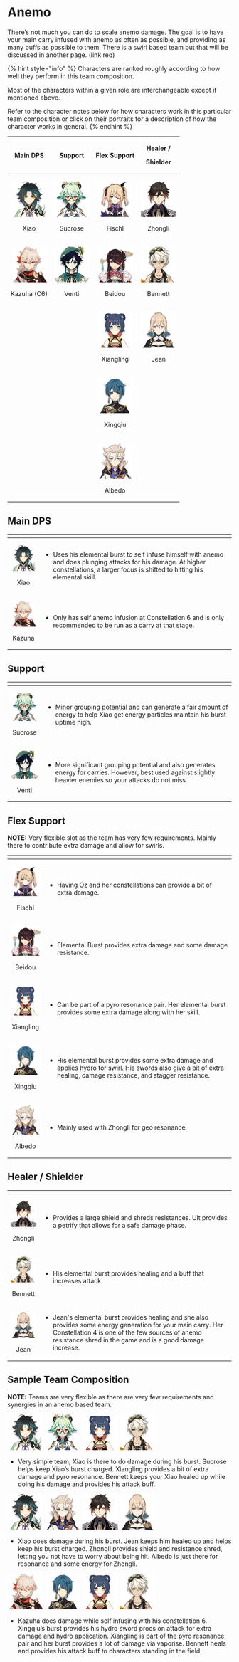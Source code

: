 # Anemo

There’s not much you can do to scale anemo damage. The goal is to have your main carry infused with anemo as often as possible, and providing as many buffs as possible to them. There is a swirl based team but that will be discussed in another page. \(link req\)

{% hint style="info" %}
Characters are ranked roughly according to how well they perform in this team composition.

Most of the characters within a given role are interchangeable except if mentioned above.  
  
Refer to the character notes below for how characters work in this particular team composition or click on their portraits for a description of how the character works in general.
{% endhint %}

<table>
  <thead>
    <tr>
      <th style="text-align:center">Main DPS</th>
      <th style="text-align:center">Support</th>
      <th style="text-align:center">Flex Support</th>
      <th style="text-align:center">
        <p>Healer /</p>
        <p>Shielder</p>
      </th>
    </tr>
  </thead>
  <tbody>
    <tr>
      <td style="text-align:center">
        <p>
          <img src="../.gitbook/assets/ui_avataricon_xiao.png" alt/>
        </p>
        <p>Xiao</p>
      </td>
      <td style="text-align:center">
        <p>
          <img src="../.gitbook/assets/ui_avataricon_sucrose.png" alt/>
        </p>
        <p>Sucrose</p>
      </td>
      <td style="text-align:center">
        <p>
          <img src="../.gitbook/assets/ui_avataricon_fischl.png" alt/>
        </p>
        <p>Fischl</p>
      </td>
      <td style="text-align:center">
        <p>
          <img src="../.gitbook/assets/ui_avataricon_zhongli.png" alt/>
        </p>
        <p>Zhongli</p>
      </td>
    </tr>
    <tr>
      <td style="text-align:center">
        <p>
          <img src="../.gitbook/assets/ui_avataricon_kazuha.png" alt/>
        </p>
        <p>Kazuha (C6)</p>
      </td>
      <td style="text-align:center">
        <p>
          <img src="../.gitbook/assets/ui_avataricon_venti.png" alt/>
        </p>
        <p>Venti</p>
      </td>
      <td style="text-align:center">
        <p>
          <img src="../.gitbook/assets/ui_avataricon_beidou.png" alt/>
        </p>
        <p>Beidou</p>
      </td>
      <td style="text-align:center">
        <p>
          <img src="../.gitbook/assets/ui_avataricon_bennett.png" alt/>
        </p>
        <p>Bennett</p>
      </td>
    </tr>
    <tr>
      <td style="text-align:center"></td>
      <td style="text-align:center"></td>
      <td style="text-align:center">
        <p>
          <img src="../.gitbook/assets/ui_avataricon_xiangling.png" alt/>
        </p>
        <p>Xiangling</p>
      </td>
      <td style="text-align:center">
        <p>
          <img src="../.gitbook/assets/ui_avataricon_jean.png" alt/>
        </p>
        <p>Jean</p>
      </td>
    </tr>
    <tr>
      <td style="text-align:center"></td>
      <td style="text-align:center"></td>
      <td style="text-align:center">
        <p>
          <img src="../.gitbook/assets/ui_avataricon_xingqiu.png" alt/>
        </p>
        <p>Xingqiu</p>
      </td>
      <td style="text-align:center"></td>
    </tr>
    <tr>
      <td style="text-align:center"></td>
      <td style="text-align:center"></td>
      <td style="text-align:center">
        <p>
          <img src="../.gitbook/assets/ui_avataricon_albedo.png" alt/>
        </p>
        <p>Albedo</p>
      </td>
      <td style="text-align:center"></td>
    </tr>
  </tbody>
</table>

## Main DPS

<table>
  <thead>
    <tr>
      <th style="text-align:center"></th>
      <th style="text-align:left"></th>
    </tr>
  </thead>
  <tbody>
    <tr>
      <td style="text-align:center">
        <p>
          <img src="../.gitbook/assets/ui_avataricon_xiao.png" alt/>
        </p>
        <p>Xiao</p>
      </td>
      <td style="text-align:left">
        <p></p>
        <ul>
          <li>Uses his elemental burst to self infuse himself with anemo and does plunging
            attacks for his damage. At higher constellations, a larger focus is shifted
            to hitting his elemental skill.</li>
        </ul>
      </td>
    </tr>
    <tr>
      <td style="text-align:center">
        <p>
          <img src="../.gitbook/assets/ui_avataricon_kazuha.png" alt/>
        </p>
        <p>Kazuha</p>
      </td>
      <td style="text-align:left">
        <p></p>
        <ul>
          <li>Only has self anemo infusion at Constellation 6 and is only recommended
            to be run as a carry at that stage.</li>
        </ul>
      </td>
    </tr>
  </tbody>
</table>

## Support

<table>
  <thead>
    <tr>
      <th style="text-align:center"></th>
      <th style="text-align:left"></th>
    </tr>
  </thead>
  <tbody>
    <tr>
      <td style="text-align:center">
        <p>
          <img src="../.gitbook/assets/ui_avataricon_sucrose.png" alt/>
        </p>
        <p>Sucrose</p>
      </td>
      <td style="text-align:left">
        <p></p>
        <ul>
          <li>Minor grouping potential and can generate a fair amount of energy to help
            Xiao get energy particles maintain his burst uptime high.</li>
        </ul>
      </td>
    </tr>
    <tr>
      <td style="text-align:center">
        <p>
          <img src="../.gitbook/assets/ui_avataricon_venti.png" alt/><b> </b>
        </p>
        <p>Venti</p>
      </td>
      <td style="text-align:left">
        <p></p>
        <ul>
          <li>More significant grouping potential and also generates energy for carries.
            However, best used against slightly heavier enemies so your attacks do
            not miss.</li>
        </ul>
      </td>
    </tr>
  </tbody>
</table>

## Flex Support

**NOTE:** Very flexible slot as the team has very few requirements. Mainly there to contribute extra damage and allow for swirls.

<table>
  <thead>
    <tr>
      <th style="text-align:center"></th>
      <th style="text-align:left"></th>
    </tr>
  </thead>
  <tbody>
    <tr>
      <td style="text-align:center">
        <p>
          <img src="../.gitbook/assets/ui_avataricon_fischl.png" alt/>
        </p>
        <p>Fischl</p>
      </td>
      <td style="text-align:left">
        <p></p>
        <ul>
          <li>Having Oz and her constellations can provide a bit of extra damage.</li>
        </ul>
      </td>
    </tr>
    <tr>
      <td style="text-align:center">
        <p>
          <img src="../.gitbook/assets/ui_avataricon_beidou.png" alt/>
        </p>
        <p>Beidou</p>
      </td>
      <td style="text-align:left">
        <p></p>
        <ul>
          <li>Elemental Burst provides extra damage and some damage resistance.</li>
        </ul>
      </td>
    </tr>
    <tr>
      <td style="text-align:center">
        <p>
          <img src="../.gitbook/assets/ui_avataricon_xiangling.png" alt/>
        </p>
        <p>Xiangling</p>
      </td>
      <td style="text-align:left">
        <p></p>
        <ul>
          <li>Can be part of a pyro resonance pair. Her elemental burst provides some
            extra damage along with her skill.</li>
        </ul>
      </td>
    </tr>
    <tr>
      <td style="text-align:center">
        <p>
          <img src="../.gitbook/assets/ui_avataricon_xingqiu.png" alt/>
        </p>
        <p>Xingqiu</p>
      </td>
      <td style="text-align:left">
        <p></p>
        <ul>
          <li>His elemental burst provides some extra damage and applies hydro for swirl.
            His swords also give a bit of extra healing, damage resistance, and stagger
            resistance.</li>
        </ul>
      </td>
    </tr>
    <tr>
      <td style="text-align:center">
        <p>
          <img src="../.gitbook/assets/ui_avataricon_albedo.png" alt/>
        </p>
        <p>Albedo</p>
      </td>
      <td style="text-align:left">
        <p></p>
        <ul>
          <li>Mainly used with Zhongli for geo resonance.
            <br />
          </li>
        </ul>
      </td>
    </tr>
  </tbody>
</table>

## Healer / Shielder

<table>
  <thead>
    <tr>
      <th style="text-align:center"></th>
      <th style="text-align:left"></th>
    </tr>
  </thead>
  <tbody>
    <tr>
      <td style="text-align:center">
        <p>
          <img src="../.gitbook/assets/ui_avataricon_zhongli.png" alt/>
        </p>
        <p>Zhongli</p>
      </td>
      <td style="text-align:left">
        <p></p>
        <ul>
          <li>Provides a large shield and shreds resistances. Ult provides a petrify
            that allows for a safe damage phase.
            <br />
          </li>
        </ul>
      </td>
    </tr>
    <tr>
      <td style="text-align:center">
        <p>
          <img src="../.gitbook/assets/ui_avataricon_bennett.png" alt/>
        </p>
        <p>Bennett</p>
      </td>
      <td style="text-align:left">
        <p></p>
        <ul>
          <li>His elemental burst provides healing and a buff that increases attack.</li>
        </ul>
      </td>
    </tr>
    <tr>
      <td style="text-align:center">
        <p>
          <img src="../.gitbook/assets/ui_avataricon_jean.png" alt/>
        </p>
        <p>Jean</p>
      </td>
      <td style="text-align:left">
        <p></p>
        <ul>
          <li>Jean&apos;s elemental burst provides healing and she also provides some
            energy generation for your main carry. Her Constellation 4 is one of the
            few sources of anemo resistance shred in the game and is a good damage
            increase.</li>
        </ul>
      </td>
    </tr>
  </tbody>
</table>

## Sample Team Composition

 **NOTE:** Teams are very flexible as there are very few requirements and synergies in an anemo based team.  


![](../.gitbook/assets/ui_avataricon_xiao.png) ![](../.gitbook/assets/ui_avataricon_sucrose.png) ![](../.gitbook/assets/ui_avataricon_xiangling.png) ![](../.gitbook/assets/ui_avataricon_bennett.png) 

* Very simple team, Xiao is there to do damage during his burst. Sucrose helps keep  Xiao’s burst charged. Xiangling provides a bit of extra damage and pyro resonance. Bennett keeps your Xiao healed up while doing his damage and provides his attack buff.

![](../.gitbook/assets/ui_avataricon_xiao.png) ![](../.gitbook/assets/ui_avataricon_albedo.png) ![](../.gitbook/assets/ui_avataricon_zhongli.png) ![](../.gitbook/assets/ui_avataricon_jean.png) 

* Xiao does damage during his burst. Jean keeps him healed up and helps keep his burst charged. Zhongli provides shield and resistance shred, letting you not have to worry about being hit. Albedo is just there for resonance and some energy for Zhongli.

![](../.gitbook/assets/ui_avataricon_kazuha.png) ![](../.gitbook/assets/ui_avataricon_xingqiu.png) ![](../.gitbook/assets/ui_avataricon_xiangling.png) ![](../.gitbook/assets/ui_avataricon_bennett.png) 

* Kazuha does damage while self infusing with his constellation 6. Xingqiu’s burst provides his hydro sword procs on attack for extra damage and hydro application. Xiangling is part of the pyro resonance pair and her burst provides a lot of damage via vaporise. Bennett heals and provides his attack buff to characters standing in the field.

